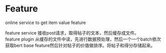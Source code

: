 # Feature

online service to get item value feature

feature service 接收post请求，取得帖子的文本，然后缓存成文件。</br>
feature plugin 从缓存的文件中读，先进行数据预处理，然后一个一个batch依次获取bert base feature然后针对帖子的价值做排序。将帖子和得分存储起来。